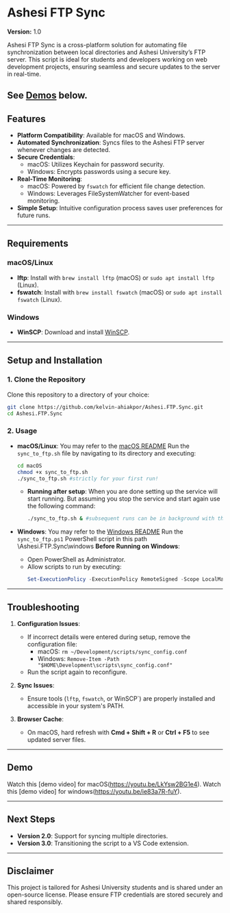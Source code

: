 
# Ashesi FTP Sync

**Version:** 1.0

Ashesi FTP Sync is a cross-platform solution for automating file synchronization between local directories and Ashesi University’s FTP server. This script is ideal for students and developers working on web development projects, ensuring seamless and secure updates to the server in real-time.  

See [Demos](#demo) below.
---

## Features

- **Platform Compatibility**: Available for macOS and Windows.
- **Automated Synchronization**: Syncs files to the Ashesi FTP server whenever changes are detected.
- **Secure Credentials**:
  - macOS: Utilizes Keychain for password security.
  - Windows: Encrypts passwords using a secure key.
- **Real-Time Monitoring**:
  - macOS: Powered by `fswatch` for efficient file change detection.
  - Windows: Leverages FileSystemWatcher for event-based monitoring.
- **Simple Setup**: Intuitive configuration process saves user preferences for future runs.

---

## Requirements

### macOS/Linux
- **lftp**: Install with `brew install lftp` (macOS) or `sudo apt install lftp` (Linux).
- **fswatch**: Install with `brew install fswatch` (macOS) or `sudo apt install fswatch` (Linux).

### Windows
- **WinSCP**: Download and install [WinSCP](https://winscp.net/eng/download.php).

---

## Setup and Installation

### 1. Clone the Repository
Clone this repository to a directory of your choice:
```bash
git clone https://github.com/kelvin-ahiakpor/Ashesi.FTP.Sync.git
cd Ashesi.FTP.Sync
```

### 2. Usage
- **macOS/Linux**: 
    You may refer to the [macOS README](./README.md)
    Run the `sync_to_ftp.sh` file by navigating to its directory and executing:
    ```bash
    cd macOS
    chmod +x sync_to_ftp.sh
    ./sync_to_ftp.sh #strictly for your first run!
    ```

  * **Running after setup**: When you are done setting up the service will start running. But assuming you stop the service and start again use the following command:
    ```bash
    ./sync_to_ftp.sh & #subsequent runs can be in background with the added &
    ```

- **Windows**: 
    You may refer to the [Windows README](./README.md)
    Run the `sync_to_ftp.ps1` PowerShell script in this path \Ashesi.FTP.Sync\windows
    **Before Running on Windows**:
    - Open PowerShell as Administrator.
    - Allow scripts to run by executing:
        ```powershell
        Set-ExecutionPolicy -ExecutionPolicy RemoteSigned -Scope LocalMachine
        ```

---

## Troubleshooting

1. **Configuration Issues**:
   - If incorrect details were entered during setup, remove the configuration file:
     - macOS: `rm ~/Development/scripts/sync_config.conf`
     - Windows: `Remove-Item -Path "$HOME\Development\scripts\sync_config.conf"`
   - Run the script again to reconfigure.

2. **Sync Issues**:
   - Ensure tools (`lftp`, `fswatch`, or WinSCP`) are properly installed and accessible in your system's PATH.

3. **Browser Cache**:
   - On macOS, hard refresh with **Cmd + Shift + R** or **Ctrl + F5** to see updated server files.

---

## Demo
Watch this [demo video] for macOS(https://youtu.be/LkYsw2BG1e4).
Watch this [demo video] for windows(https://youtu.be/ie83a7R-fuY).

---

## Next Steps

- **Version 2.0**: Support for syncing multiple directories.
- **Version 3.0**: Transitioning the script to a VS Code extension.

---

## Disclaimer

This project is tailored for Ashesi University students and is shared under an open-source license. Please ensure FTP credentials are stored securely and shared responsibly.
